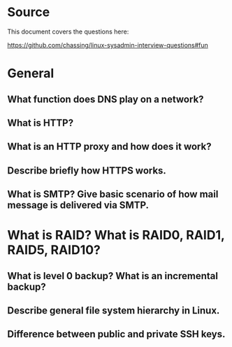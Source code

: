 # Source

This document covers the questions here:

https://github.com/chassing/linux-sysadmin-interview-questions#fun

# General

## What function does DNS play on a network?



## What is HTTP?

## What is an HTTP proxy and how does it work?

## Describe briefly how HTTPS works.

## What is SMTP? Give basic scenario of how mail message is delivered via SMTP.

# What is RAID? What is RAID0, RAID1, RAID5, RAID10?

## What is level 0 backup? What is an incremental backup?

## Describe general file system hierarchy in Linux.

## Difference between public and private SSH keys.
